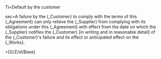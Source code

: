 Ti=Default by the customer

sec=A failure by the {_Customer} to comply with the terms of this {_Agreement} can only relieve the {_Supplier} from complying with its obligations under this {_Agreement} with effect from the date on which the {_Supplier} notifies the {_Customer} [in writing and in reasonable detail] of the {_Customer}'s failure and its effect or anticipated effect on the {_Works}.

=[G/Z/ol/Base]
